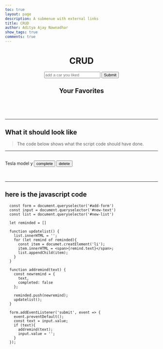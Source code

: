 ```yaml
---
toc: true
layout: page
description: A submenue with external links
title: CRUD
author: Aditya Ajay Nawnadhar
show_tags: true
comments: true
---
```


<style>
  .inputform{
    text-align:center;
  }

  .mylist{
    margin: 5rem;
  }
</style>

<h1 style = "text-align: center"> CRUD </h1>
 <form class = "inputform" id = "add-form">
  <input type = "text" id = "new-text" placeholder = "add a car you liked">
  <button type = "submit"> Submit </button>
 </form>
 <h2 style = "text-align: center"> Your Favorites </h2>
 <ul class = "mylist" id = "new-list"></ul>

<script>
  const form = document.querySelector('#add-form')
  const input = document.querySelector('#new-text')
  const list = document.querySelector('#new-list')

  let reminded = []

  function updatelist() {
    list.innerHTML = '';
    for (let remind of reminded){
      const item = document.createElement('li');
      item.innerHTML = `<span> remind.text </span>`;
      list.appendChild(item);
    }
  }

  function addremind(text) {
    const newremind = {
      text, 
      completed: false
    };

    reminded.push(newremind);
    updatelist();
  }

  form.addEventListener('submit', event => {
    event.preventDefault();
    const text = input.value;
    if (text){
      addremind(text);
      input.value = '';
    }
  });
</script>

----

## What it should look like 
> The code below shows what the script code should have done.

----

<br>
<div>
    <span> Tesla model y </span> 
    <button>complete</button>
    <button>delete</button>
</div>
<br>
<br>

-----

## here is the javascript code

``` 
  const form = document.queryselector('#add-form')
  const input = document.queryselector('#new-text')
  const list = document.queryselector('#new-list')

  let reminded = []

  function updatelist() {
    list.innerHTML = '';
    for (let remind of reminded){
      const item = documet.creatElement('li');
      item.innerHTML = <span>{remind.text}</span>;
      list.appendChild(item);
    }
  }

  function addremind(text) {
    const newremind = {
      text, 
      completed: false
    };

    reminded.push(newremind);
    updatelist();
  }

  form.addEventListener('submit', event => {
    event.preventDefault();
    const text = input.value;
    if (text){
      addremind(text);
      input.value = '';
    }
  });

  ```